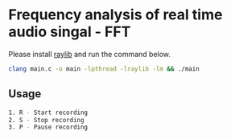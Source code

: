# Frequency analysis of real time audio singal - FFT

Please install [raylib](https://github.com/raysan5/raylib) and run the command below.

```bash
clang main.c -o main -lpthread -lraylib -lm && ./main
```

## Usage

```bash 
1. R - Start recording
2. S - Stop recording
3. P - Pause recording 